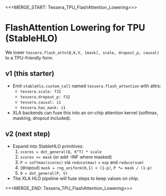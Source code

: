 <<<MERGE_START: Tessera_TPU_FlashAttention_Lowering>>>
# FlashAttention Lowering for TPU (StableHLO)

We lower `tessera.flash_attn(Q,K,V, [mask], scale, dropout_p, causal)` to a TPU-friendly form.

## v1 (this starter)
- Emit `stablehlo.custom_call` named `tessera.flash_attention` with attrs:
  - `tessera.scale: f32`
  - `tessera.dropout_p: f32`
  - `tessera.causal: i1`
  - `tessera.has_mask: i1`
- XLA backends can fuse this into an on-chip attention kernel (softmax, masking, dropout included).

## v2 (next step)
- Expand into StableHLO primitives:
  1. `scores = dot_general(Q, K^T) * scale`
  2. `scores += mask` (or add -INF where masked)
  3. `P = softmax(scores)` via `reduce(max)` + `exp` and `reduce(sum)`
  4. (dropout) `mask = rng_uniform(0,1) < (1-p)`, `P *= mask / (1-p)`
  5. `O = dot_general(P, V)`
- The XLA HLO pipeline will fuse steps to keep values on chip.

<<<MERGE_END: Tessera_TPU_FlashAttention_Lowering>>>
